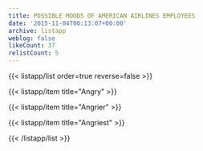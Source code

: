 ```yaml
---
title: POSSIBLE MOODS OF AMERICAN AIRLINES EMPLOYEES
date: '2015-11-04T00:13:07+00:00'
archive: listapp
weblog: false
likeCount: 37
relistCount: 5
---
```



{{< listapp/list order=true reverse=false >}}

   {{< listapp/item title="Angry" >}}

   {{< listapp/item title="Angrier" >}}

   {{< listapp/item title="Angriest" >}}

{{< /listapp/list >}}

